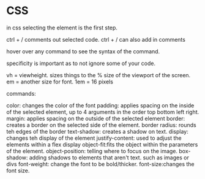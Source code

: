 # CSS
in css selecting the element is the first step.

ctrl + / comments out selected code.
ctrl + / can also add in comments

hover over any command to see the syntax of the command.

specificity is important as to not ignore some of your code.

vh = viewheight. sizes things to the % size of the viewport of the screen.
em = another size for font. 1em = 16 pixels


commands:

color: changes the color of the font
padding: applies spacing on the inside of the selected element, up to 4 arguments in the order top bottom left right.
margin: applies spacing on the outside of the selected element
border: creates a border on the selected side of the element.
border radius: rounds teh edges of the border
text-shadow: creates a shadow on text.
display: changes teh display of the element
justify-content: used to adjust the elements within a flex display
object-fit:fits the object within the parameters of the element.
object-position: telling where to focus on the image.
box-shadow: adding shadows to elements that aren't text. such as images or divs
font-weight: change the font to be bold/thicker.
font-size:changes the font size.
